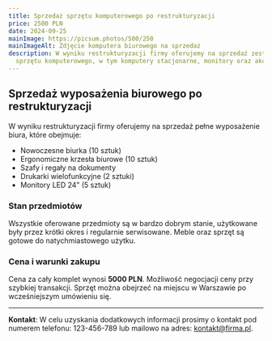 ```yaml
---
title: Sprzedaż sprzętu komputerowego po restrukturyzacji
price: 2500 PLN
date: 2024-09-25
mainImage: https://picsum.photos/500/250
mainImageAlt: Zdjęcie komputera biurowego na sprzedaż
description: W wyniku restrukturyzacji firmy oferujemy na sprzedaż zestaw
  sprzętu komputerowego, w tym komputery stacjonarne, monitory oraz akcesoria.
---
```


## Sprzedaż wyposażenia biurowego po restrukturyzacji

W wyniku restrukturyzacji firmy oferujemy na sprzedaż pełne wyposażenie biura, które obejmuje:

- Nowoczesne biurka (10 sztuk)
- Ergonomiczne krzesła biurowe (10 sztuk)
- Szafy i regały na dokumenty
- Drukarki wielofunkcyjne (2 sztuki)
- Monitory LED 24” (5 sztuk)

### Stan przedmiotów

Wszystkie oferowane przedmioty są w bardzo dobrym stanie, użytkowane były przez krótki okres i regularnie serwisowane. Meble oraz sprzęt są gotowe do natychmiastowego użytku.

### Cena i warunki zakupu

Cena za cały komplet wynosi **5000 PLN**. Możliwość negocjacji ceny przy szybkiej transakcji. Sprzęt można obejrzeć na miejscu w Warszawie po wcześniejszym umówieniu się.

---

**Kontakt**: W celu uzyskania dodatkowych informacji prosimy o kontakt pod numerem telefonu: 123-456-789 lub mailowo na adres: kontakt@firma.pl.
